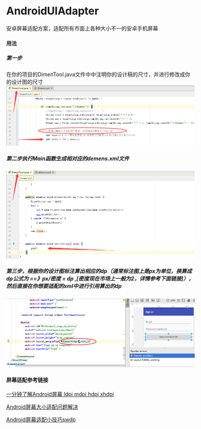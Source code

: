 # AndroidUIAdapter
安卓屏幕适配方案，适配所有市面上各种大小不一的安卓手机屏幕

#### 用法

##### 第一步
在你的项目的DimenTool.java文件中中注明你的设计稿的尺寸，并进行修改成你的设计图的尺寸
![](screenshot/pic20170514140636.png)
##### 第二步执行Main函数生成相对应的demens.xml文件
![](screenshot/pic20170514140953.png)
##### 第三步，根据你的设计图标注算出相应的dp（通常标注图上是px为单位，换算成dp公式为 ==》px/密度 = dp ,[密度现在市场上一般为2，详情参考下面链接]），然后直接在你想要适配的xml中进行引用算出的dp
![](screenshot/pic20170514132816.png)

#### 屏幕适配参考链接

[一分钟了解Android屏幕 ldpi mdpi hdpi xhdpi](http://www.2cto.com/kf/201506/404773.html)

[Android屏幕大小适配问题解决](http://www.2cto.com/kf/201405/301671.html)

[Android屏幕适配小技巧sw<n>dp](http://blog.csdn.net/chenzujie/article/details/9874859)
